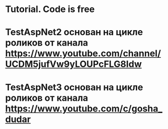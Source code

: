 # Tutorial. Code is free
# TestAspNet2 основан на цикле роликов от канала https://www.youtube.com/channel/UCDM5jufVw9yLOUPcFLG8Idw
# TestAspNet3 основан на цикле роликов от канала https://www.youtube.com/c/gosha_dudar
